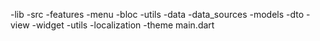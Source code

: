 -lib
    -src
        -features
            -menu
                -bloc
                -utils
                -data
                    -data_sources
                -models
                    -dto
                -view
                    -widget
        -utils
        -localization
        -theme
    main.dart

